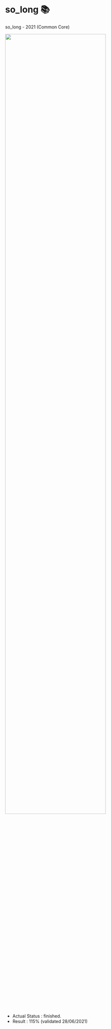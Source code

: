 # so_long 📚

so_long - 2021 (Common Core)

<img src="https://github.com/42cursus/so_long/blob/update/solong.gif" width="80%">

- Actual Status : finished.
- Result        : 115% (validated 28/06/2021)

